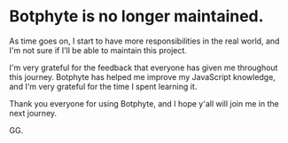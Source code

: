 # Botphyte is no longer maintained.
As time goes on, I start to have more responsibilities in the real world, and I'm not sure if I'll be able to maintain this project.

I'm very grateful for the feedback that everyone has given me throughout this journey. Botphyte has helped me improve my JavaScript knowledge, and I'm very grateful for the time I spent learning it.

Thank you everyone for using Botphyte, and I hope y'all will join me in the next journey.

GG.
